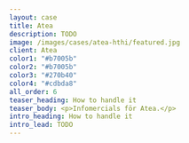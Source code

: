 ```yaml
---
layout: case
title: Atea
description: TODO
image: /images/cases/atea-hthi/featured.jpg
client: Atea
color1: "#b7005b"
color2: "#b7005b"
color3: "#270b40"
color4: "#cdbda8"
all_order: 6
teaser_heading: How to handle it
teaser_body: <p>Infomercials för Atea.</p>
intro_heading: How to handle it
intro_lead: TODO
---
```

